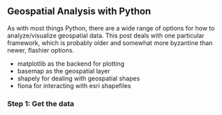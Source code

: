 ## Geospatial Analysis with Python

As with most things Python, there are a wide range of options for how to analyze/visualize geospatial data.  This post deals with one particular framework, which is probably older and somewhat more byzantine than newer, flashier options.  

- matplotlib as the backend for plotting
- basemap as the geospatial layer
- shapely for dealing with geospatial shapes
- fiona for interacting with esri shapefiles

### Step 1: Get the data

